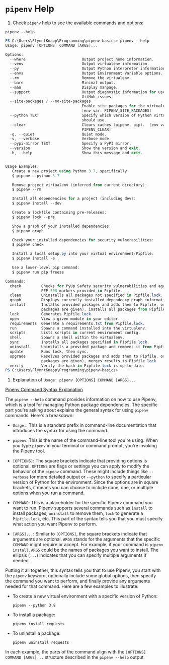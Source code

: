# `pipenv` Help

1. Check `pipenv` help to see the available commands and options:

`pipenv --help`

```powershell
PS C:\Users\FlynntKnapp\Programming\pipenv-basics> pipenv --help
Usage: pipenv [OPTIONS] COMMAND [ARGS]...

Options:
  --where                         Output project home information.
  --venv                          Output virtualenv information.
  --py                            Output Python interpreter information.
  --envs                          Output Environment Variable options.
  --rm                            Remove the virtualenv.
  --bare                          Minimal output.
  --man                           Display manpage.
  --support                       Output diagnostic information for use in
                                  GitHub issues.
  --site-packages / --no-site-packages
                                  Enable site-packages for the virtualenv.
                                  [env var: PIPENV_SITE_PACKAGES]
  --python TEXT                   Specify which version of Python virtualenv
                                  should use.
  --clear                         Clears caches (pipenv, pip).  [env var:
                                  PIPENV_CLEAR]
  -q, --quiet                     Quiet mode.
  -v, --verbose                   Verbose mode.
  --pypi-mirror TEXT              Specify a PyPI mirror.
  --version                       Show the version and exit.
  -h, --help                      Show this message and exit.


Usage Examples:
   Create a new project using Python 3.7, specifically:
   $ pipenv --python 3.7

   Remove project virtualenv (inferred from current directory):
   $ pipenv --rm

   Install all dependencies for a project (including dev):
   $ pipenv install --dev

   Create a lockfile containing pre-releases:
   $ pipenv lock --pre

   Show a graph of your installed dependencies:
   $ pipenv graph

   Check your installed dependencies for security vulnerabilities:
   $ pipenv check

   Install a local setup.py into your virtual environment/Pipfile:
   $ pipenv install -e .

   Use a lower-level pip command:
   $ pipenv run pip freeze

Commands:
  check         Checks for PyUp Safety security vulnerabilities and against
                PEP 508 markers provided in Pipfile.
  clean         Uninstalls all packages not specified in Pipfile.lock.
  graph         Displays currently-installed dependency graph information.
  install       Installs provided packages and adds them to Pipfile, or (if no
                packages are given), installs all packages from Pipfile.
  lock          Generates Pipfile.lock.
  open          View a given module in your editor.
  requirements  Generate a requirements.txt from Pipfile.lock.
  run           Spawns a command installed into the virtualenv.
  scripts       Lists scripts in current environment config.
  shell         Spawns a shell within the virtualenv.
  sync          Installs all packages specified in Pipfile.lock.
  uninstall     Uninstalls a provided package and removes it from Pipfile.
  update        Runs lock, then sync.
  upgrade       Resolves provided packages and adds them to Pipfile, or (if no
                packages are given), merges results to Pipfile.lock
  verify        Verify the hash in Pipfile.lock is up-to-date.
PS C:\Users\FlynntKnapp\Programming\pipenv-basics>
```

1. Explanation of `Usage: pipenv [OPTIONS] COMMAND [ARGS]...`

[Pipenv Command Syntax Explanation](https://chat.openai.com/share/85e4f104-70a1-4cff-bb1c-bac13e44e4bb)

The `pipenv --help` command provides information on how to use Pipenv, which is a tool for managing Python package dependencies. The specific part you're asking about explains the general syntax for using `pipenv` commands. Here's a breakdown:

- `Usage:`: This is a standard prefix in command-line documentation that introduces the syntax for using the command.

- `pipenv`: This is the name of the command-line tool you're using. When you type `pipenv` in your terminal or command prompt, you're invoking the Pipenv tool.

- `[OPTIONS]`: The square brackets indicate that providing options is optional. `OPTIONS` are flags or settings you can apply to modify the behavior of the `pipenv` command. These might include things like `--verbose` for more detailed output or `--python` to specify a particular version of Python for the environment. Since the options are in square brackets, it means you can choose to include none, one, or multiple options when you run a command.

- `COMMAND`: This is a placeholder for the specific Pipenv command you want to run. Pipenv supports several commands such as `install` to install packages, `uninstall` to remove them, `lock` to generate a `Pipfile.lock`, etc. This part of the syntax tells you that you must specify what action you want Pipenv to perform.

- `[ARGS]...`: Similar to `[OPTIONS]`, the square brackets indicate that arguments are optional. `ARGS` stands for the arguments that the specific `COMMAND` might require or accept. For example, if your command is `pipenv install`, `ARGS` could be the names of packages you want to install. The ellipsis (`...`) indicates that you can specify multiple arguments if needed.

Putting it all together, this syntax tells you that to use Pipenv, you start with the `pipenv` keyword, optionally include some global options, then specify the command you want to perform, and finally provide any arguments needed for that command. Here are a few examples to illustrate:

- To create a new virtual environment with a specific version of Python:
  ```
  pipenv --python 3.8
  ```
- To install a package:
  ```
  pipenv install requests
  ```
- To uninstall a package:
  ```
  pipenv uninstall requests
  ```
In each example, the parts of the command align with the `[OPTIONS] COMMAND [ARGS]...` structure described in the `pipenv --help` output.
